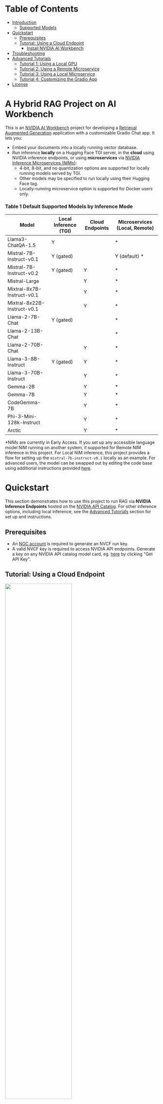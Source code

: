 # Table of Contents
* [Introduction](https://github.com/nv-edwli/workbench-example-hybrid-rag?tab=readme-ov-file#a-hybrid-rag-project-on-ai-workbench)
   * [Supported Models](https://github.com/nv-edwli/workbench-example-hybrid-rag?tab=readme-ov-file#table-1-default-supported-models-by-inference-mode)
* [Quickstart](https://github.com/nv-edwli/workbench-example-hybrid-rag?tab=readme-ov-file#quickstart)
   * [Prerequisites](https://github.com/nv-edwli/workbench-example-hybrid-rag?tab=readme-ov-file#prerequisites)
   * [Tutorial: Using a Cloud Endpoint](https://github.com/nv-edwli/workbench-example-hybrid-rag?tab=readme-ov-file#tutorial-using-a-cloud-endpoint)
      * [Install NVIDIA AI Workbench](https://github.com/nv-edwli/workbench-example-hybrid-rag?tab=readme-ov-file#nvidia-ai-workbench)
* [Troubleshooting](https://github.com/nv-edwli/workbench-example-hybrid-rag?tab=readme-ov-file#troubleshooting)
* [Advanced Tutorials](https://github.com/nv-edwli/workbench-example-hybrid-rag?tab=readme-ov-file#advanced-tutorials)
   * [Tutorial 1: Using a Local GPU](https://github.com/nv-edwli/workbench-example-hybrid-rag?tab=readme-ov-file#tutorial-1-using-a-local-gpu)
   * [Tutorial 2: Using a Remote Microservice](https://github.com/nv-edwli/workbench-example-hybrid-rag?tab=readme-ov-file#tutorial-2-using-a-remote-microservice)
   * [Tutorial 3: Using a Local Microservice](https://github.com/nv-edwli/workbench-example-hybrid-rag?tab=readme-ov-file#tutorial-3-using-a-local-microservice)
   * [Tutorial 4: Customizing the Gradio App](https://github.com/nv-edwli/workbench-example-hybrid-rag?tab=readme-ov-file#tutorial-4-customizing-the-gradio-app)
* [License](https://github.com/nv-edwli/workbench-example-hybrid-rag?tab=readme-ov-file#license)

# A Hybrid RAG Project on AI Workbench
This is an [NVIDIA AI Workbench](https://www.nvidia.com/en-us/deep-learning-ai/solutions/data-science/workbench/) project for developing a [Retrieval Augmented Generation](https://blogs.nvidia.com/blog/what-is-retrieval-augmented-generation/) application with a customizable Gradio Chat app. It lets you:
* Embed your documents into a locally running vector database.
* Run inference **locally** on a Hugging Face TGI server, in the **cloud** using NVIDIA inference endpoints, or using **microservices** via [NVIDIA Inference Microservices (NIMs)](https://www.nvidia.com/en-us/ai/):
    * 4-bit, 8-bit, and no quantization options are supported for locally running models served by TGI.
    * Other models may be specified to run locally using their Hugging Face tag.
    * Locally-running microservice option is supported for Docker users only.

### Table 1 Default Supported Models by Inference Mode

 | Model    | Local Inference (TGI)         | Cloud Endpoints | Microservices (Local, Remote)  |
 | -------- | ----------------------------- | --------------- | ------------------------------ |
 | Llama3-ChatQA-1.5 |           Y          |                 | *                              |
 | Mistral-7B-Instruct-v0.1 |    Y (gated)  |                 | Y (default) *                  |
 | Mistral-7B-Instruct-v0.2 |    Y (gated)  |     Y           | *                              |
 | Mistral-Large |                          |     Y           | *                              |
 | Mixtral-8x7B-Instruct-v0.1 |             |     Y           | *                              |
 | Mixtral-8x22B-Instruct-v0.1 |            |     Y           | *                              |
 | Llama-2-7B-Chat |             Y (gated)  |                 | *                              |
 | Llama-2-13B-Chat |                       |                 | *                              |
 | Llama-2-70B-Chat |                       |     Y           | *                              |
 | Llama-3-8B-Instruct |         Y (gated)  |     Y           | *                              |
 | Llama-3-70B-Instruct |                   |     Y           | *                              |
 | Gemma-2B |                               |     Y           | *                              |
 | Gemma-7B |                               |     Y           | *                              |
 | CodeGemma-7B |                           |     Y           | *                              |
 | Phi-3-Mini-128k-Instruct |               |     Y           | *                              |
 | Arctic |                                 |     Y           | *                              |

*NIMs are currently in Early Access. If you set up any accessible language model NIM running on another system, it supported for Remote NIM inference in this project. For Local NIM inference, this project provides a flow for setting up the ``mistral-7b-instruct-v0.1`` locally as an example. For advanced users, the model can be swapped out by editing the code base using additional instructions provided [here](https://github.com/NVIDIA/workbench-example-hybrid-rag/blob/main/code/scripts/local-nim-configs/README.md). 

# Quickstart
This section demonstrates how to use this project to run RAG via **NVIDIA Inference Endpoints** hosted on the [NVIDIA API Catalog](https://build.nvidia.com/explore/discover). For other inference options, including local inference, see the [Advanced Tutorials](#advanced-tutorials) section for set up and instructions.

## Prerequisites
- An [NGC account](https://ngc.nvidia.com/signin) is required to generate an NVCF run key. 
- A valid NVCF key is required to access NVIDIA API endpoints. Generate a key on any NVIDIA API catalog model card, eg. [here](https://build.nvidia.com/mistralai/mistral-7b-instruct-v2) by clicking "Get API Key". 

## Tutorial: Using a Cloud Endpoint

<img src="./code/chatui/static/cloud.gif" width="66%" height="auto">

1. [Install and configure](#nvidia-ai-workbench) AI Workbench locally and open up AI Workbench. Select a location of your choice. 
2. Fork this repo into *your own* GitHub account.
3. **Inside AI Workbench**:
    - Click **Clone Project** and enter the repo URL of your newly-forked repo.
    - AI Workbench will automatically clone the repo and build out the project environment, which can take several minutes to complete. 
    - Upon `Build Complete`, navigate to **Environment** > **Secrets** > **NVCF_RUN_KEY** > **Configure** and paste in your NVCF run key as a project secret. 
    - Select **Open Chat** on the top right of the AI Workbench window, and the Gradio app will open in a browser. 
4. **In the Gradio Chat app**:
    - Click **Set up RAG Backend**. This triggers a one-time backend build which can take a few moments to initialize.
    - Select the **Cloud** option, select a model family and model name, and submit a query. 
    - To perform RAG, select **Upload Documents Here** from the right hand panel of the chat UI.
         - You may see a warning that the vector database is not ready yet. If so wait a moment and try again. 
    - When the database starts, select **Click to Upload** and choose the text files to upload.
    - Once the files upload, the **Toggle to Use Vector Database** next to the text input box will turn on.
    - Now query your documents! What are they telling you?
    - To change the endpoint, choose a different model from the dropdown on the right-hand settings panel and continue querying.

---
**Next Steps:**
* If you get stuck, check out the ["Troubleshooting"](#troubleshooting) section.
* For tutorials on other supported inference modes, check out the ["Advanced Tutorials"](#advanced-tutorials) section below. 

---

### NVIDIA AI Workbench
**Note:** [NVIDIA AI Workbench](https://www.youtube.com/watch?v=ntMRzPzSvM4) is the easiest way to get this RAG app running.
- NVIDIA AI Workbench is a <ins>free client application</ins> that you can install on your own machines.
- It provides portable and reproducible dev environments by handling Git repos and containers for you.
- Installing on a local system? Check out our guides here for [Windows](https://docs.nvidia.com/ai-workbench/user-guide/latest/installation/windows.html), [Local Ubuntu 22.04](https://docs.nvidia.com/ai-workbench/user-guide/latest/installation/ubuntu-local.html) and for [macOS 12 or higher](https://docs.nvidia.com/ai-workbench/user-guide/latest/installation/macos.html)
- Installing on a remote system? Check out our guide for [Remote Ubuntu 22.04](https://docs.nvidia.com/ai-workbench/user-guide/latest/installation/ubuntu-remote.html)

# Troubleshooting

Need help? Submit any questions, bugs, feature requests, and feedback at the Developer Forum for AI Workbench. The dedicated thread for this Hybrid RAG example project is located [here](https://forums.developer.nvidia.com/t/support-workbench-example-project-hybrid-rag/288565). 

### How do I open AI Workbench?
- Make sure you [installed](#nvidia-ai-workbench) AI Workbench. There should be a desktop icon on your system. Double click it to start AI Workbench.

    <img src="./code/chatui/static/desktop-app.png" width="10%" height="auto">

### How do I clone this repo with AI Workbench?
- Make sure you have opened AI Workbench.
- Click on the **Local** location (or whatever location you want to clone into).
- If this is your first project, click the green **Clone Existing Project** button.
    - Otherwise, click **Clone Project** in the top right
- Drop in the repo URL, leave the default path, and click **Clone**. 

    <img src="./code/chatui/static/clone.png" width="66%" height="auto">

### I've cloned the project, but now nothing seems to be happening?
- The container is likely building and can take several minutes.
- Look at the very <ins>bottom</ins> of the Workbench window, you will see a **Build Status** widget.
- Click it to expand the build output. 
- When the container is built, the widget will say `Build Ready`.
- Now you can begin. 

    <img src="./code/chatui/static/built.png" width="66%" height="auto">

### How do I start the Chat application?
- Check that the container finished building.
- When it finishes, click the green **Open Chat** button at the top right.

    <img src="./code/chatui/static/chat.png" width="66%" height="auto">

### Something went wrong, how do I debug the Chat application?
- Look at the bottom left of the AI Workbench window, you will see an **Output** widget.
- Click it to expand the output. 
- Expand the dropdown, navigate to ``Applications`` > ``Chat``.
- You can now view all debug messages in the Output window in real time.

    <img src="./code/chatui/static/debug-chat.png" width="66%" height="auto">

### How can I customize this project with AI Workbench?
- Check that the container is built.
- Then click the green **dropdown** next to the `Open Chat` button at the top right.
- Select **JupyterLab** to start editing the code. Alternatively, you may configure VSCode support [here](https://docs.nvidia.com/ai-workbench/user-guide/latest/reference/applications/built-in/vs-code.html).

    <img src="./code/chatui/static/jupyter.png" width="66%" height="auto">

# Advanced Tutorials
This section shows you how to use different inference modes with this RAG project. For these tutorials, a GPU of at least 12 GB of vRAM is recommended. If you don't have one, go back to the [Quickstart Tutorial](#tutorial-using-a-cloud-endpoint) that shows how to use **Cloud Endpoints**. 

## Tutorial 1: Using a local GPU
This tutorial assumes you already cloned this Hybrid RAG project to your AI Workbench. If not, please follow the beginning of the [Quickstart Tutorial](#tutorial-using-a-cloud-endpoint). 

<img src="./code/chatui/static/local.gif" width="66%" height="auto">

### Additional Configurations

#### Ungated Models
The following models are _ungated_. These can be accessed, downloaded, and run locally inside the project with no additional configurations required:
* [nvidia/Llama3-ChatQA-1.5-8B](https://huggingface.co/nvidia/Llama3-ChatQA-1.5-8B)

#### Gated models
Some additional configurations in AI Workbench are required to run certain listed models. Unlike the previous tutorials, these configs are not added to the project by default, so please follow the following instructions closely to ensure a proper setup. Namely, a Hugging Face API token is required for running gated models locally. [See how to create a token here](https://huggingface.co/docs/hub/en/security-tokens).

The following models are _gated_. Verify that ``You have been granted access to this model`` appears on the model cards for any models you are interested in running locally:
  * [Mistral-7B-Instruct-v0.1](https://huggingface.co/mistralai/Mistral-7B-Instruct-v0.1)
  * [Mistral-7B-Instruct-v0.2](https://huggingface.co/mistralai/Mistral-7B-Instruct-v0.2)
  * [Llama-2-7b-chat-hf](https://huggingface.co/meta-llama/Llama-2-7b-chat-hf)
  * [Llama-3-8B-Instruct](https://huggingface.co/meta-llama/Meta-Llama-3-8B-Instruct)

Then, complete the following steps: 
1. If the project is already running, shut down the project environment under **Environment** > **Stop Environment**. This will ensure restarting the environment will incorporate all the below configurations. 
2. In AI Workbench, add the following entries under **Environment** > **Secrets**. You should also configure the ``NVCF_RUN_KEY`` if not already done so.
   * <ins>Your Hugging Face Username</ins>: This is used to clone the model weights locally from Hugging Face.
       * _Name_: ``HUGGING_FACE_HUB_USERNAME``
       * _Value_: (Your HF Username)
       * _Description_: HF Username for cloning model weights locally
   * <ins>Your Hugging Face Token</ins>: This is used to clone the model weights locally from Hugging Face.
       * _Name_: ``HUGGING_FACE_HUB_TOKEN``
       * _Value_: (Your HF API Key)
       * _Description_: HF Token for cloning model weights locally
3. **Rebuild** the project if needed to incorporate changes.

**Note:** All subsequent tutorials will assume ``NVCF_RUN_KEY``, ``HUGGING_FACE_HUB_USERNAME``, and ``HUGGING_FACE_HUB_TOKEN`` are already configured with your credentials. 

### Inference

1. Select the green **Open Chat** button on the top right the AI Workbench project window. 
2. Once the UI opens, click **Set up RAG Backend**. This triggers a one-time backend build which can take a few moments to initialize.
3. Select the **Local System** inference mode under ``Inference Settings`` > ``Inference Mode``. 
4. Select a model from the dropdown on the right hand settings panel. Ensure you have proper access permissions for the model; instructions are [here](https://github.com/nv-edwli/workbench-example-hybrid-rag?tab=readme-ov-file#additional-configurations).
    * You can also input a custom model from Hugging Face, following the same format. Careful--not all models and quantization levels may be supported in this TGI server version!
5. Select a quantization level. The recommended precision for your system will be pre-selected for you, but full, 8-bit, and 4-bit bitsandbytes precision levels are currently supported. 

##### Table 2 System Resources vs Model Size and Quantization

 | vRAM    | System RAM | Disk Storage | Model Size & Quantization |
 |---------|------------|--------------|---------------------------|
 | >=12 GB | 32 GB      | 40 GB        | 7B & int4                 |
 | >=24 GB | 64 GB      | 40 GB        | 7B & int8                 |
 | >=40 GB | 64 GB      | 40 GB        | 7B & none                 |

6. Select **Load Model** to pre-fetch the model. This will take up to several minutes to perform an initial download of the model to the project cache. Subsequent loads will detect this cached model. 
7. Select **Start Server** to start the inference server with your current local GPU. This may take a moment to warm up.
8. Now, start chatting! Queries will be made to the model running on your local system whenever this inference mode is selected.

### Using RAG

9. In the right hand panel of the Chat UI select **Upload Documents Here**. Click to upload or drag and drop the desired text files to upload.
   * You may see a warning that the vector database is not ready yet. If so wait a moment and try again. 
10. Once the files upload, the **Toggle to Use Vector Database** next to the text input box will turn on by default.
11. Now query your documents! To use a different model, stop the server, make your selections, and restart the inference server. 

## Tutorial 2: Using a Remote Microservice
This tutorial assumes you already cloned this Hybrid RAG project to your AI Workbench. If not, please follow the beginning of the [Quickstart Tutorial](#tutorial-using-a-cloud-endpoint). 

<img src="./code/chatui/static/microservice.gif" width="75%" height="auto">

### Additional Configurations

* Set up your NVIDIA NeMo Inference Microservice to run self-hosted on another system of your choice. After joining the [EA Program](https://developer.nvidia.com/nemo-microservices-early-access), the playbook to get started is located [here](https://developer.nvidia.com/docs/nemo-microservices/inference/playbooks/nmi_playbook.html). Remember the _model name_ and the _ip address_ of this running microservice. 

### Inference

1. Select the green **Open Chat** button on the top right the AI Workbench project window. 
2. Once the UI opens, click **Set up RAG Backend**. This triggers a one-time backend build which can take a few moments to initialize.
3. Select the **Self-hosted Microservice** inference mode under ``Inference Settings`` > ``Inference Mode``. 
4. Select the **Remote** tab in the right hand settings panel. Input the **IP address** of the accessible system running the microservice, as well as the **model name** selected to run with that microservice. 
5. Now start chatting! Queries will be made to the microservice running on a remote system whenever this inference mode is selected.

### Using RAG

6. In the right hand panel of the Chat UI select **Upload Documents Here**. Click to upload or drag and drop the desired text files to upload. 
   * You may see a warning that the vector database is not ready yet. If so wait a moment and try again. 
7. Once uploaded successfully, the **Toggle to Use Vector Database** should turn on by default next to your text input box.
8. Now you may query your documents!

## Tutorial 3: Using a Local Microservice
Spinning up a Microservice to run locally from inside this AI Workbench Hybrid RAG project is an area of active development. This tutorial has been tested on 1x Windows RTX 4090 and 2x A6000s on Ubuntu 22.04 and is currently being improved. In this tutorial, you will see how to generate a model repository for the Mistral-7B-Instruct-v0.1 model and run the NIM container for that model. Any other choice of model will require further customization of code and scripts; please see Tutorial 4 below for details. 

Here are some important **PREREQUISITES**:
* This tutorial assumes you already have this Hybrid RAG project cloned to your AI Workbench and have configured the pre-defined project secrets. If not, please first follow the first few steps of the basic [Quickstart](#quickstart). 
* Your AI Workbench <ins>must</ins> be running with a **DOCKER** container runtime. Podman is unsupported.
* You must have access to NeMo Inference Microservice (NIMs) [Early Access Program](https://developer.nvidia.com/nemo-microservices-early-access). 
* Shut down any other processes running locally on the GPU as these may result in memory issues when running the microservice locally. 

### Additional Configurations
Some additional configurations in AI Workbench are required to run this tutorial. Unlike the previous tutorials, these configs are not added to the project by default, so please follow the following instructions closely to ensure a proper setup. 

1. If running, shut down the project environment under **Environment** > **Stop Environment**. This will ensure restarting the environment will incorporate all the below configurations. 
2. In AI Workbench, add the following entries under **Environment** > **Secrets**. You should also configure the ``NVCF_RUN_KEY`` from the [Quickstart Tutorial](https://github.com/nv-edwli/workbench-example-hybrid-rag?tab=readme-ov-file#tutorial-using-a-cloud-endpoint) and the ``HUGGING_FACE_HUB_USERNAME`` and ``HUGGING_FACE_HUB_TOKEN`` from [Tutorial 1](https://github.com/nv-edwli/workbench-example-hybrid-rag?tab=readme-ov-file#additional-configurations) if not already done so.:
   * <ins>Your NGC API Key</ins>: This is used to authenticate when pulling the NIM container from NGC. Remember, you must be in the Early Access Program to access this container.
       * _Name_: ``NGC_CLI_API_KEY``
       * _Value_: (Your NGC API Key)
       * _Description_: NGC API Key for NIM authentication
3. Add and/or modify the following under **Environment** > **Variables**:
   * ``DOCKER_HOST``: location of your docker socket, eg. ``unix:///var/host-run/docker.sock``
   * ``LOCAL_NIM_HOME``: location of where your NIM files will be stored, for example ``/mnt/c/Users/<my-user>`` for Windows or ``/home/<my-user>`` for Linux
4. Add the following under **Environment** > **Mounts**:
   * <ins>A Docker Socket Mount</ins>: This is a mount for the docker socket for the container to properly interact with the host Docker Engine.
      * _Type_: ``Host Mount``
      * _Target_: ``/var/host-run``
      * _Source_: ``/var/run``
      * _Description_: Mount for Docker socket (Local NIM)
   * <ins>A Filesystem Mount</ins>: This is a mount to properly run and manage your LOCAL_NIM_HOME on the host from inside the project container for generating the model repo. 
      * _Type_: ``Host Mount``
      * _Target_: ``/mnt/host-home``
      * _Source_: (Your LOCAL_NIM_HOME location) , for example ``/mnt/c/Users/<my-user>`` for Windows or ``/home/<my-user>`` for Linux
      * _Description_: Host mount from /mnt/host-home to LOCAL_NIM_HOME (Local NIM)
5. **Rebuild** the project if needed.

### Inference
1. Select the green **Open Chat** button on the top right the AI Workbench project window.
2. Once the UI opens, click **Set up RAG Backend**. This triggers a one-time backend build which can take a few moments to initialize.
3. Select the **Self-hosted Microservice** inference mode under ``Inference Settings`` > ``Inference Mode``. 
4. Select the **Local** sub-tab in the right hand settings panel.
5. Leave the **Model Name** as default and select **Generate Model Repo**. This can take several minutes to download the model weights and convert them into a TRT-LLM model repository.
6. Select **Start Microservice**. This may take a few moments to complete. 
7. Now, you can start chatting! Queries will be made to your microservice running on the local system whenever this inference mode is selected.

### Using RAG

8. In the right hand panel of the Chat UI select **Upload Documents Here**. Click to upload or drag and drop the desired text files to upload. 
   * You may see a warning that the vector database is not ready yet. If so wait a moment and try again. 
9. Once uploaded successfully, the **Toggle to Use Vector Database** should turn on by default next to your text input box.
10. Now you may query your documents!

To use a different model other than the provided default ``mistral-7b-instruct-v0.1``, you may find supplemental README instructions [here](https://github.com/NVIDIA/workbench-example-hybrid-rag/blob/main/code/scripts/local-nim-configs/README.md) helpful when customizing the code base. 

## Tutorial 4: Customizing the Gradio App
By default, you may customize Gradio app using the jupyterlab container application. Alternatively, you may configure VSCode support [here](https://docs.nvidia.com/ai-workbench/user-guide/latest/reference/applications/built-in/vs-code.html).

1. In AI Workbench, select the green **dropdown** from the top right and select **Open JupyterLab**.
2. Go into the `code/chatui/` folder and start editing the files.
3. Save the files.
4. To see your changes, stop the Chat UI and restart it.
5. To version your changes, commit them in the Workbench project window and push to your GitHub repo.

In addition to modifying the Gradio frontend, you can also use the Jupyterlab or another IDE to customize other aspects of the project, eg. custom chains, backend server, scripts, configs, etc.

# License
This NVIDIA AI Workbench example project is under the [Apache 2.0 License](https://github.com/NVIDIA/workbench-example-hybrid-rag/blob/main/LICENSE.txt)

This project may download and install additional third-party open source software projects. Review the license terms of these open source projects before use. Third party components used as part of this project are subject to their separate legal notices or terms that accompany the components. You are responsible for confirming compliance with third-party component license terms and requirements. 
